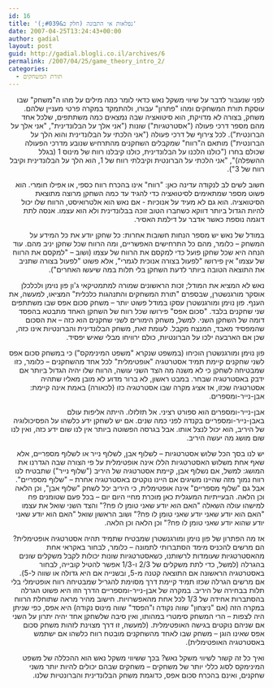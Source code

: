 ```yaml
---
id: 16
title: 'נפלאות אי התבונה (חלק ב&#039;)'
date: 2007-04-25T13:24:43+00:00
author: gadial
layout: post
guid: http://gadial.blogli.co.il/archives/6
permalink: /2007/04/25/game_theory_intro_2/
categories:
  - תורת המשחקים
---
```

<p class="MsoNormal" dir="rtl">
  <span>לפני שנעבור לדבר על שיווי משקל נאש כדאי לומר כמה מילים על מהו ה"משחק" שבו עוסקת תורת המשחקים ומהו "פתרון" עבורו, ולהתמקד במקרה פרטי מעניין שלהם. משחק, בצורה לא מדויקת, הוא סיטואציה שבה נמצאים כמה משתתפים, שלכל אחד מהם מספר דרכי פעולה ("אסטרטגיות") שונות ("אני אלך על הבלונדינית", "אני אלך על הברונטית"). לכל צירוף של דרכי פעולה ("אני הלכתי על הבלונדינית והוא הלך על הברונטית") מותאם ה"רווח" שמקבלים השחקנים מהתרחיש שנובע מדרכי הפעולה שכולם בחרו ("כולנו הלכנו על הבלונדינית, כולנו קיבלנו רווח של מינוס 1 (בגלל ההשפלה)", "אני הלכתי על הברונטית וקיבלתי רווח של 1, הוא הלך על הבלונדינית וקיבל רווח של 3").</span>
</p>

<p class="MsoNormal" dir="rtl">
  <span>חשוב ל</span><span>שי</span><span>ם לב לנקודה עדינה כאן: "רווח" אינו בהכרח רווח כספי, או אפילו חומרי. הוא פשוט מספר שמתאימים לסיטואציה כדי להגיד עד כמה השחקן מרוצה מתוצאת הסיטואציה. הוא גם לא מעיד על אנוכיות - אם נאש הוא אלטרואיסט, הרווח שלו יכול להיות הגדול ביותר דווקא כשחברו הטוב זוכה בבלונדינית ולא הוא עצמו. אנסה לתת דוגמה נוספת כאשר אדבר על דילמת האסיר. </span>
</p>

<p class="MsoNormal" dir="rtl">
  <span>במודל של נאש יש מספר הנחות חשובות אחרות: כל שחקן יודע את כל המידע על המשחק – כלומר, מהם כל התרחי</span><span>שי</span><span>ם האפשריים, ומה הרווח שכל שחקן יניב מהם. עוד הנחה היא שכל שחקן פועל כדי למקסם את הרווח של עצמו (ושוב – "למקסם את הרווח של עצמו" אין פירושו "לפעול בצורה אנוכית לגמרי", אלא פשוט "לפעול בצורה שתניב את התוצאה הטובה ביותר לדעת השחקן בלי תלות במה </span><span>שי</span><span>עשו האחרים").</span>
</p>

<p class="MsoNormal" dir="rtl">
  <span>נאש לא המציא את המודל; זכות הראשונים שמורה למתמטיקאי ג'ון פון נוימן ולכלכלן אוסקר מורגנשטרן, שבספרם "תורת המשחקים והתנהגות כלכלית" המציאו, למעשה, את הענף. פון נוימן ומורגנשטרן עסקו במודל פשוט יותר – משחק סכום אפס שבו משתתפים שני שחקנים בלבד. "סכום אפס" פירושו שכל רווח של השחקן האחד מתבטא בהפסד דומה של השחקן השני. למשל, משחק הימורים לשני שחקנים הוא כזה – את הסכום שהמפסיד מאבד, המנצח מקבל. לעומת זאת, משחק הבלונדינית והברונטיות אינו כזה, שכן אם הארבעה ילכו על הברונטיות, כולם ירוויחו מבלי שאיש יפסיד. </span>
</p>

<p class="MsoNormal" dir="rtl">
  <span>פון נוימן ומורגנשטרן הוכיחו (במשפט שנקרא "משפט המינימקס") כי במשחק סכום אפס לשני שחקנים קיימת תמיד אסטרטגיה "אופטימלית" לכל אחד מהשחקנים – כלומר, כזו שמבטיחה לשחקן כי לא משנה מה הצד השני עושה, הרווח שלו יהיה הגדול ביותר אם ידבק באסטרטגיה שבחר. במבט ראשון, לא ברור מדוע לא מובן מאליו שתהיה אסטרטגיה שכזו, אז אציג מקרה שבו אסטרטגיה כזו (לכ</span><span>אור</span><span>ה) באמת אינה קיימת: אבן-נייר-ומספרים.</span>
</p>

<p class="MsoNormal" dir="rtl">
  <span>אבן-נייר-ומספרים הוא ספורט רציני. אל תזלזלו. הייתה אליפות עולם באבן-נייר-ומספריים בקנדה לפני כמה שנים. אם יש לשחקן ידע כלשהו על הפסיכולוגיה של היריב, הוא יכול לנצל אותו. אבל בגרסה הפשוטה ביותר אין לנו שום ידע כזה, ואין לנו שום מושג מה יעשה היריב. </span>
</p>

<p class="MsoNormal" dir="rtl">
  <span>יש לנו בסך הכל שלוש אסטרטגיות – לשלוף אבן, לשלוף נייר או לשלוף מספריים, אלא שאף אחת משלוש האסטרטגיות הללו אינה אופטימלית על פי הצורה שבה הגדרנו את המושג: למשל, אם נשלוף אבן, קיימת אסטרטגיה של היריב ("שלוף נייר") שתבטיח לנו רווח נמוך מזה שהיינו מ</span><span>שי</span><span>גים אם היינו נוקטים באסטרטגיה אחרת – "שלוף מספריים". אבל גם "שלוף מספריים" אינה אופטימלית, כי היריב יכל לשחק "שלוף אבן", וכן הלאה וכן הלאה. הבעייתיות המעגלית כאן מוכרת מחיי היום יום – בכל פעם שטומנים פח למישהו עולה השאלה "האם הוא יודע שאני טומן לו פח?" והצד השני שואל את עצמו "האם הוא יודע שאני יודע שאני טומן לו פח?" ושוב הראשון שואל "האם הוא יודע שאני יודע שהוא יודע שאני טומן לו פח?" וכן הלאה וכן הלאה. </span>
</p>

<p class="MsoNormal" dir="rtl">
  <span>אז מה הפתרון של פון נוימן ומורגנשטרן שמבטיח שתמיד תהיה אסטרטגיה אופטימלית? הם מר</span><span>שי</span><span>ם להכניס מימד הסתברותי לתמונה – כלומר, לבחור באקראי אחת מהאסטרטגיות שעומדות לרשותנו, כשאסטרטגיות שונות יכולות לקבל משקלים שונים בהגרלה (למשל, כדי לתת משקלים של 2/3 ו-1/3 אפשר להטיל קובייה, לבחור באסטרטגיה הראשונה אם התוצאה קטנה מ-5, ובשנייה אם היא גדולה או שווה ל-5). אם מר</span><span>שי</span><span>ם הגרלה שכזו תמיד קיימת דרך מסוימת להגריל שמבטיחה רווח אופטימלי בלי תלות בבחירה של היריב. במקרה של אבן-נייר-ומספריים הדרך הזו היא פשוט הגרלה בהסתברות אחידה של 1/3 לכל אחת מהאפשרויות. חישוב מהיר מראה שתוחלת הרווח במקרה הזה (אם "ניצחון" שווה נקודה ו"הפסד" שווה מינוס נקודה) היא אפס, כפי שניתן היה לצפות – הרי המשחק סימטרי במהותו, ואין סיבה שלשחקן אחד יהיה יתרון על השני אם שניהם נוקטים בגישה האופטימלית. (למעשה, זו דרך מצוינת לזהות משחק סכום אפס שאינו הוגן – משחק שבו לאחד מהשחקנים מובטח רווח כלשהו אם ישתמש באסטרטגיה האופטימלית). </span>
</p>

<p class="MsoNormal" dir="rtl">
  <span>ואיך כל זה קשור ל</span><span>שי</span><span>ווי משקל נאש? בכך ש</span><span>שי</span><span>ווי משקל נאש הוא ההכללה של משפט המינימקס לסוג כללי יותר של משחקים – משחקים שבהם יכולים להיות יותר משני שחקנים, ואינם בהכרח סכום אפס, כדוגמת משחק הבלונדינית והברונטיות שלנו.</span>
</p>